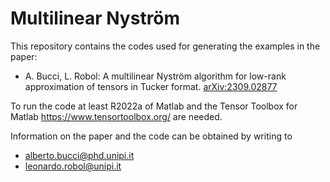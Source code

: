 # Multilinear Nyström

This repository contains the codes used for generating the examples in the paper: 
- A. Bucci, L. Robol: A multilinear Nyström algorithm for low-rank approximation of tensors in Tucker format. [arXiv:2309.02877](https://arxiv.org/abs/2309.02877)

To run the code at least R2022a of Matlab and the Tensor Toolbox for Matlab https://www.tensortoolbox.org/ are needed.

Information on the paper and the code can be obtained by writing to
- alberto.bucci@phd.unipi.it
- leonardo.robol@unipi.it
